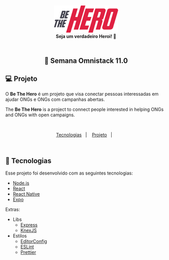 <h4 align="center">
    <img alt="Semana OmniStack" src="frontend/src/assets/logo.svg" width="200px" />
    <br/>
    <b>Seja um verdadeiro Heroi!</b> 🦸‍
</h4>

<h2 align="center">
  <br/>
  🚀 Semana Omnistack 11.0
</h2>

## 💻 Projeto

O **Be The Hero** é um projeto que visa conectar pessoas interessadas em ajudar ONGs e ONGs com campanhas abertas.

The **Be The Hero** is a project to connect people interested in helping ONGs and ONGs with open campaigns.

<br/>

<p align="center">
  <a href="#rocket-tecnologias">Tecnologias</a>&nbsp;&nbsp;&nbsp;|&nbsp;&nbsp;&nbsp;
  <a href="#-projeto">Projeto</a>&nbsp;&nbsp;&nbsp;|&nbsp;&nbsp;&nbsp;
</p>

<br>

## :rocket: Tecnologias

Esse projeto foi desenvolvido com as seguintes tecnologias:

- [Node.js](https://nodejs.org/en/)
- [React](https://reactjs.org)
- [React Native](https://facebook.github.io/react-native/)
- [Expo](https://expo.io/)

Extras:

- Libs
  - [Express](https://expressjs.com/pt-br/)
  - [KnexJS](http://knexjs.org/)
- Estilos
  - [EditorConfig](https://editorconfig.org/)
  - [ESLint](https://eslint.org/)
  - [Prettier](https://prettier.io/)


